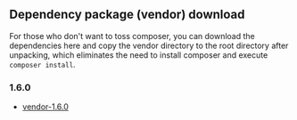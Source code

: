 <ArticleTopAd></ArticleTopAd>

## Dependency package (vendor) download

For those who don't want to toss composer, you can download the dependencies here and copy the vendor directory to the root directory after unpacking, which eliminates the need to install composer and execute `composer install`.

### 1.6.0

- [vendor-1.6.0](/downloads/vendor-1.6.0.zip)